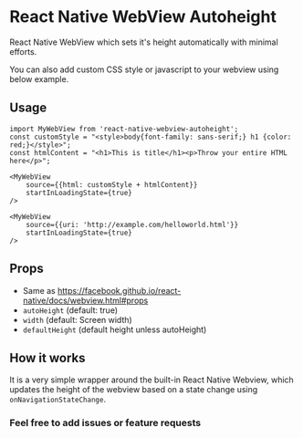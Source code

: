 # React Native WebView Autoheight
React Native WebView which sets it's height automatically with minimal efforts.

You can also add custom CSS style or javascript to your webview using below example.

## Usage

```
import MyWebView from 'react-native-webview-autoheight';
const customStyle = "<style>body{font-family: sans-serif;} h1 {color: red;}</style>";
const htmlContent = "<h1>This is title</h1><p>Throw your entire HTML here</p>";

<MyWebView
    source={{html: customStyle + htmlContent}}
    startInLoadingState={true}
/>
```

```
<MyWebView
    source={{uri: 'http://example.com/helloworld.html'}}
    startInLoadingState={true}
/>
```


## Props
* Same as https://facebook.github.io/react-native/docs/webview.html#props
* `autoHeight` (default: true)
* `width` (default: Screen width)
* `defaultHeight` (default height unless autoHeight)

## How it works
It is a very simple wrapper around the built-in React Native Webview, which updates the height of the webview based on a state change using `onNavigationStateChange`.


### Feel free to add issues or feature requests

